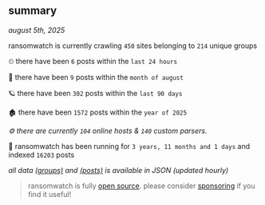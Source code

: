 
## summary
_august 5th, 2025_

ransomwatch is currently crawling `450` sites belonging to `214` unique groups

⏲ there have been `6` posts within the `last 24 hours`

🦈 there have been `9` posts within the `month of august`

🪐 there have been `302` posts within the `last 90 days`

🏚 there have been `1572` posts within the `year of 2025`

_⚙️ there are currently `104` online hosts & `140` custom parsers._

🦕 ransomwatch has been running for `3 years, 11 months and 1 days` and indexed `16203` posts

_all data  [(groups)](http://ransomwhat.telemetry.ltd/groups) and [(posts)](http://ransomwhat.telemetry.ltd/posts) is available in JSON (updated hourly)_

> ransomwatch is fully [open source](https://github.com/joshhighet/ransomwatch#ransomwatch--). please consider [sponsoring](https://github.com/sponsors/joshhighet) if you find it useful!
